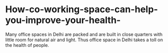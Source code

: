 # How-co-working-space-can-help-you-improve-your-health-
Many office spaces in Delhi are packed and are built in close quarters with little room for natural air and light. Thus office space in Delhi takes a toll on the health of people.
